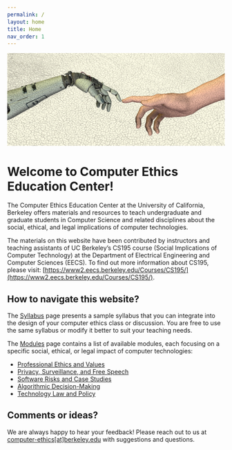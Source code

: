 ```yaml
---
permalink: /
layout: home
title: Home
nav_order: 1
---
```


![Artificial intelligence, conceptual computer artwork. Human hand (right) touching fingers with a robot's hand (left), mimicking Michelangelo's painting The Creation of Adam (in the Sistine Chapel, Rome, Italy) where two pointing hands meeting signify the biblical story of the creation of Adam by God. This image could symbolise humans creating robots.](assets/images/logo.jpg "Artificial intelligence, artwork")
# Welcome to Computer Ethics Education Center!

The Computer Ethics Education Center at the University of California, Berkeley offers materials and resources to teach undergraduate and graduate students in Computer Science and related disciplines about the social, ethical, and legal implications of computer technologies.

The materials on this website have been contributed by instructors and teaching assistants of UC Berkeley’s CS195 course (Social Implications of Computer Technology) at the Department of Electrical Engineering and Computer Sciences (EECS). To find out more information about CS195, please visit: [https://www2.eecs.berkeley.edu/Courses/CS195/](https://www2.eecs.berkeley.edu/Courses/CS195/).

## How to navigate this website?

The [Syllabus](/syllabus/) page presents a sample syllabus that you can integrate into the design of your computer ethics class or discussion. You are free to use the same syllabus or modify it better to suit your teaching needs.

The [Modules](/modules/) page contains a list of available modules, each focusing on a specific social, ethical, or legal impact of computer technologies:
* [Professional Ethics and Values](/modules/ethics/)
* [Privacy, Surveillance, and Free Speech](/modules/privacy/)
* [Software Risks and Case Studies](/modules/software/)
* [Algorithmic Decision-Making](/modules/algorithms/)
* [Technology Law and Policy](/modules/policy/)

## Comments or ideas?

We are always happy to hear your feedback! Please reach out to us at [computer-ethics[at]berkeley.edu](mailto:computer-ethics@berkeley.edu) with suggestions and questions.